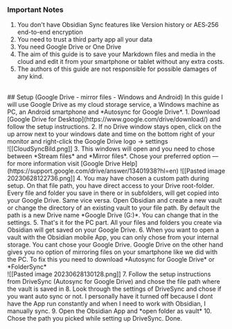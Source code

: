 ### Important Notes
1. You don't have Obsidian Sync features like Version history or AES‑256 end-to-end encryption
2. You need to trust a third party app all your data
3. You need Google Drive or One Drive
4. The aim of this guide is to save your Markdown files and media in the cloud and edit it from your smartphone or tablet without any extra costs.
5. The authors of this guide are not responsible for possible damages of any kind.
<br>
## Setup (Google Drive - mirror files - Windows and Android)
In this guide I will use Google Drive as my cloud storage service, a Windows machine as PC, an Android smartphone and *Autosync for Google Drive*.
1. Download [Google Drive for Desktop](https://www.google.com/drive/download/) and follow the setup instructions.
2. If no Drive window stays open, click on the up arrow next to your windows date and time on the bottom right of your monitor and right-click the Google Drive logo -> settings <br> ![[CloudSyncBild.png]]
3. This windows will open and you need to chose between *Stream files* and *Mirror files*. Chose your preferred option — for more information visit [Google Drive Help](https://support.google.com/drive/answer/13401938?hl=en) ![[Pasted image 20230628122736.png]]
4. You may have chosen a custom path during setup. On that file path, you have direct access to your Drive root-folder. Every file and folder you save in there or in subfolders, will get copied into your Google Drive. Same vice versa. Open Obsidian and create a new vault or change the directory of an existing vault to your file path. By default the path is a new Drive name *Google Drive (G:)*. You can change that in the settings.
5. That's it for the PC part. All your files and folders you create via Obsidian will get saved on your Google Drive.
6. When you want to open a vault with the Obsidian mobile App, you can only chose from your internal storage. You cant chose your Google Drive. Google Drive on the other hand gives you no option of mirroring files on your smartphone like we did with the PC. To fix this you need to download *Autosync for Google Drive* or *FolderSync* <br>![[Pasted image 20230628130128.png]]
7. Follow the setup instructions from DriveSync (Autosync for Google Drive) and chose the file path where the vault is saved in
8. Look through the settings of DriveSync and chose if you want auto sync or not. I personally have it turned off because I dont have the App run constantly and when I need to work with Obsidian, I manually sync.
9. Open the Obsidian App and *open folder as vault*
10. Chose the path you picked while setting up DriveSync. Done.